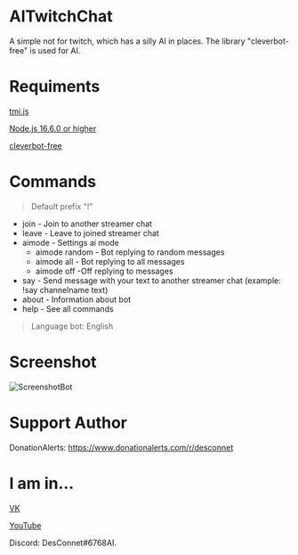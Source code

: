 # AITwitchChat
A simple not for twitch, which has a silly AI in places. The library "cleverbot-free" is used for AI.

# Requiments
[tmi.js](https://www.npmjs.com/package/tmi.js)

[Node.js 16.6.0 or higher](https://nodejs.org/en/download/)

[cleverbot-free](https://www.npmjs.com/package/cleverbot-free)

# Commands
> Default prefix "!"

* join - Join to another streamer chat
* leave - Leave to joined streamer chat
* aimode - Settings ai mode
    * aimode random - Bot replying to random messages
    * aimode all - Bot replying to all messages
    * aimode off -Off replying to messages
* say - Send message with your text to another streamer chat (example: !say channelname text)
* about - Information about bot
* help - See all commands

> Language bot: English

# Screenshot
![ScreenshotBot](https://user-images.githubusercontent.com/31757032/151699556-087c725c-5bf3-415c-bf6e-c0960fe2571c.png)

# Support Author
DonationAlerts: https://www.donationalerts.com/r/desconnet

# I am in...
[VK](https://vk.com/endnet)

[YouTube](https://youtube.com/DesConnet)

Discord: DesConnet#6768AI.
